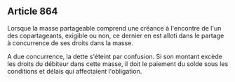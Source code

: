 Article 864
----
Lorsque la masse partageable comprend une créance à l'encontre de l'un des
copartageants, exigible ou non, ce dernier en est alloti dans le partage à
concurrence de ses droits dans la masse.

A due concurrence, la dette s'éteint par confusion. Si son montant excède les
droits du débiteur dans cette masse, il doit le paiement du solde sous les
conditions et délais qui affectaient l'obligation.
